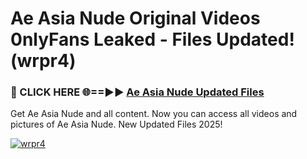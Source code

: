 # Ae Asia Nude Original Videos 0nlyFans Leaked - Files Updated! (wrpr4)

<h3>🔴 CLICK HERE 🌐==►► <a href="https://tinyurl.com/yrmya6cz" rel="nofollow">Ae Asia Nude Updated Files</a></h3>

Get Ae Asia Nude and all content. Now you can access all videos and pictures of Ae Asia Nude. New Updated Files 2025!

[![wrpr4](https://i.imgur.com/FMdXYCs.gif)](https://tinyurl.com/yrmya6cz)
